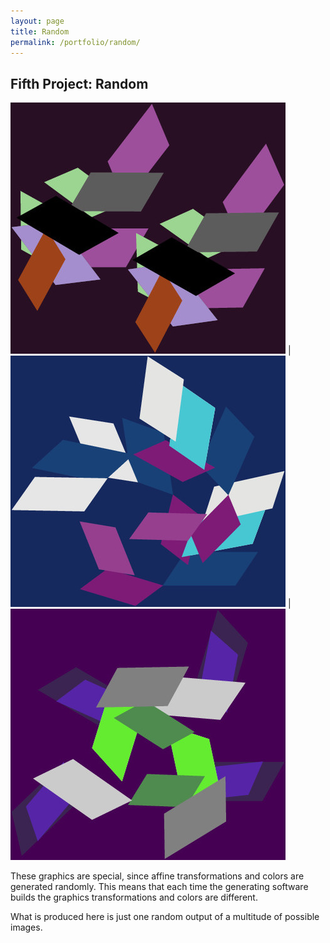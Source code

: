 ```yaml
---
layout: page
title: Random
permalink: /portfolio/random/
---
```


<h2>Fifth Project: Random</h2>

![Folding](/assets/img/rand0.jpg) | ![Folding](/assets/img/rand2.jpg) | ![Folding](/assets/img/rand3.jpg)  

These  graphics are special, since affine transformations and colors are generated randomly. This means that each time the generating software builds the graphics transformations and colors are different.

What is produced here is just one random output of a multitude of possible images.
